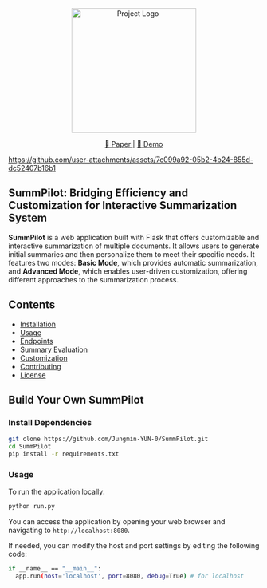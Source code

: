 <div align="center">
  <img src="https://github.com/user-attachments/assets/85bfbd12-2889-42ba-be05-41c8c12404e3" alt="Project Logo" width="250"/>
</div>

<p align="center">
  <a href="TBU"> 📃 Paper </a> | 
  <a href="[https://link-to-playground.com](https://www.youtube.com/watch?v=jtZO6_l66JI)"> 🎦 Demo </a>
</p>

https://github.com/user-attachments/assets/7c099a92-05b2-4b24-855d-dc52407b16b1

## SummPilot: Bridging Efficiency and Customization for Interactive Summarization System

**SummPilot** is a web application built with Flask that offers customizable and interactive summarization of multiple documents. It allows users to generate initial summaries and then personalize them to meet their specific needs. It features two modes: **Basic Mode**, which provides automatic summarization, and **Advanced Mode**, which enables user-driven customization, offering different approaches to the summarization process.

## Contents

- [Installation](#installation)
- [Usage](#usage)
- [Endpoints](#endpoints)
- [Summary Evaluation](#summary-evaluation)
- [Customization](#customization)
- [Contributing](#contributing)
- [License](#license)

## Build Your Own SummPilot

### Install Dependencies

```bash
git clone https://github.com/Jungmin-YUN-0/SummPilot.git
cd SummPilot
pip install -r requirements.txt
```

### Usage
To run the application locally:
```bash
python run.py
```
You can access the application by opening your web browser and navigating to `http://localhost:8080`.

If needed, you can modify the host and port settings by editing the following code:
```bash
if __name__ == "__main__":
  app.run(host='localhost', port=8080, debug=True) # for localhost
```

